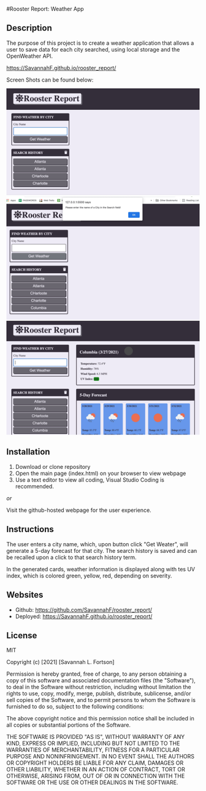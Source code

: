 #Rooster Report: Weather App

## Description

The purpose of this project is to create a weather application that allows a user to save data for each city searched, using local storage and the OpenWeather API.

<!-- Published URL -->

https://SavannahF.github.io/rooster_report/

Screen Shots can be found below:

<!-- INSERT FINAL SCREENSHOTS HERE -->

![HOME](./assets/images/HOME.jpg)
![ALERT](./assets/images/ALERT.jpg)
![RESULTS](./assets/images/RESULTS.jpg)

## Installation

1. Download or clone repository
2. Open the main page (index.html) on your browser to view webpage
3. Use a text editor to view all coding, Visual Studio Coding is recommended.

_or_

Visit the github-hosted webpage for the user experience.

## Instructions

The user enters a city name, which, upon button click "Get Weater", will generate a 5-day forecast for that city. The search history is saved and can be recalled upon a click to that search history term.

In the generated cards, weather information is displayed along with tes UV index, which is colored green, yellow, red, depending on severity.

## Websites

- Github: https://github.com/SavannahF/rooster_report/
- Deployed: https://SavannahF.github.io/rooster_report/

## License

MIT

Copyright (c) [2021] [Savannah L. Fortson]

Permission is hereby granted, free of charge, to any person obtaining a copy
of this software and associated documentation files (the "Software"), to deal
in the Software without restriction, including without limitation the rights
to use, copy, modify, merge, publish, distribute, sublicense, and/or sell
copies of the Software, and to permit persons to whom the Software is
furnished to do so, subject to the following conditions:

The above copyright notice and this permission notice shall be included in all
copies or substantial portions of the Software.

THE SOFTWARE IS PROVIDED "AS IS", WITHOUT WARRANTY OF ANY KIND, EXPRESS OR
IMPLIED, INCLUDING BUT NOT LIMITED TO THE WARRANTIES OF MERCHANTABILITY,
FITNESS FOR A PARTICULAR PURPOSE AND NONINFRINGEMENT. IN NO EVENT SHALL THE
AUTHORS OR COPYRIGHT HOLDERS BE LIABLE FOR ANY CLAIM, DAMAGES OR OTHER
LIABILITY, WHETHER IN AN ACTION OF CONTRACT, TORT OR OTHERWISE, ARISING FROM,
OUT OF OR IN CONNECTION WITH THE SOFTWARE OR THE USE OR OTHER DEALINGS IN THE
SOFTWARE.
